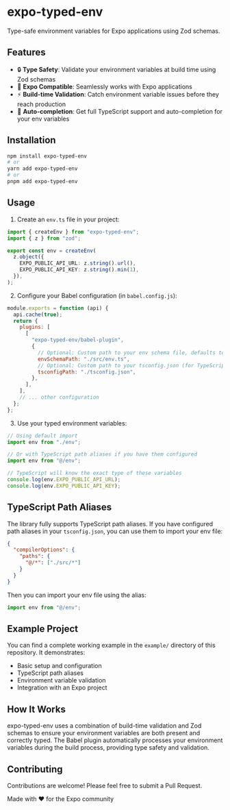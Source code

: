 # expo-typed-env

Type-safe environment variables for Expo applications using Zod schemas.

## Features

- 🔒 **Type Safety**: Validate your environment variables at build time using
  Zod schemas
- 📱 **Expo Compatible**: Seamlessly works with Expo applications
- ⚡ **Build-time Validation**: Catch environment variable issues before they
  reach production
- 🔄 **Auto-completion**: Get full TypeScript support and auto-completion for
  your env variables

## Installation

```bash
npm install expo-typed-env
# or
yarn add expo-typed-env
# or
pnpm add expo-typed-env
```

## Usage

1. Create an `env.ts` file in your project:

```typescript
import { createEnv } from "expo-typed-env";
import { z } from "zod";

export const env = createEnv(
  z.object({
    EXPO_PUBLIC_API_URL: z.string().url(),
    EXPO_PUBLIC_API_KEY: z.string().min(1),
  }),
);
```

2. Configure your Babel configuration (in `babel.config.js`):

```javascript
module.exports = function (api) {
  api.cache(true);
  return {
    plugins: [
      [
        "expo-typed-env/babel-plugin",
        {
          // Optional: Custom path to your env schema file, defaults to "./env.ts"
          envSchemaPath: "./src/env.ts",
          // Optional: Custom path to your tsconfig.json (for TypeScript path aliases), defaults to "./tsconfig.json"
          tsconfigPath: "./tsconfig.json",
        },
      ],
    ],
    // ... other configuration
  };
};
```

3. Use your typed environment variables:

```typescript
// Using default import
import env from "./env";

// Or with TypeScript path aliases if you have them configured
import env from "@/env";

// TypeScript will know the exact type of these variables
console.log(env.EXPO_PUBLIC_API_URL);
console.log(env.EXPO_PUBLIC_API_KEY);
```

## TypeScript Path Aliases

The library fully supports TypeScript path aliases. If you have configured path
aliases in your `tsconfig.json`, you can use them to import your env file:

```json
{
  "compilerOptions": {
    "paths": {
      "@/*": ["./src/*"]
    }
  }
}
```

Then you can import your env file using the alias:

```typescript
import env from "@/env";
```

## Example Project

You can find a complete working example in the `example/` directory of this
repository. It demonstrates:

- Basic setup and configuration
- TypeScript path aliases
- Environment variable validation
- Integration with an Expo project

## How It Works

expo-typed-env uses a combination of build-time validation and Zod schemas to ensure
your environment variables are both present and correctly typed. The Babel
plugin automatically processes your environment variables during the build
process, providing type safety and validation.

## Contributing

Contributions are welcome! Please feel free to submit a Pull Request.

Made with ❤️ for the Expo community
